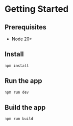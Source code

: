 # Getting Started

## Prerequisites

- Node 20+

## Install

```sh
npm install
```

## Run the app

```sh
npm run dev
```

## Build the app

```sh
npm run build
```
